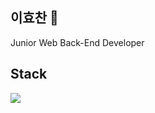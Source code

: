 ## 이효찬 👋
Junior Web Back-End Developer
<!--
**HyochanCodeRepo/HyochanCodeRepo** is a ✨ _special_ ✨ repository because its `README.md` (this file) appears on your GitHub profile.

Here are some ideas to get you started:


- 🔭 I’m currently working on ...
- 🌱 I’m currently learning ...
- 👯 I’m looking to collaborate on ...
- 🤔 I’m looking for help with ...
- 💬 Ask me about ...
- 📫 How to reach me: ...
- 😄 Pronouns: ...
- ⚡ Fun fact: ...
-->
Stack
---
![](https://img.shields.io/badge/Javas-F7DF1E?style=flat-square&logo=Java&logoColor=black)
